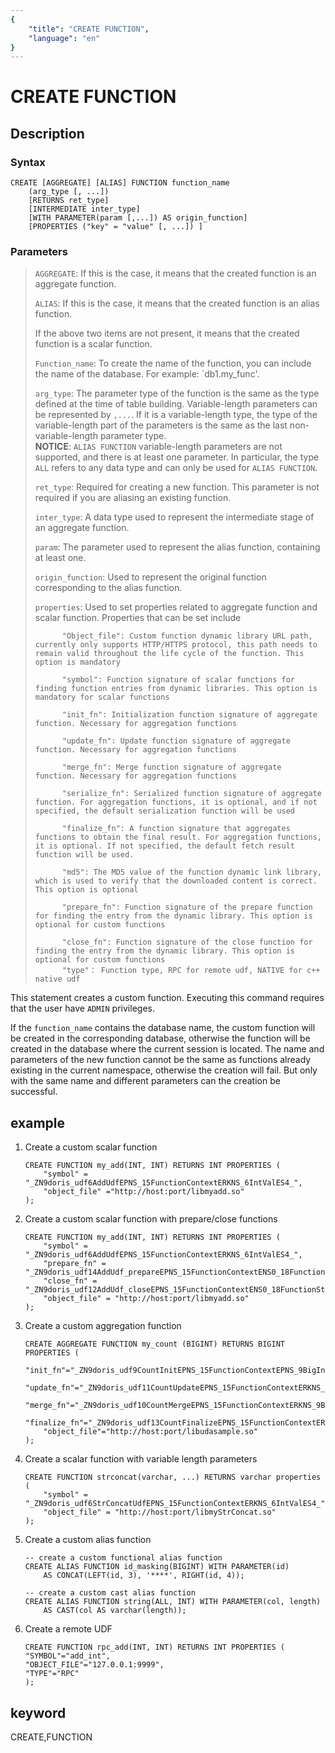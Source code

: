 ```yaml
---
{
    "title": "CREATE FUNCTION",
    "language": "en"
}
---
```


<!-- 
Licensed to the Apache Software Foundation (ASF) under one
or more contributor license agreements.  See the NOTICE file
distributed with this work for additional information
regarding copyright ownership.  The ASF licenses this file
to you under the Apache License, Version 2.0 (the
"License"); you may not use this file except in compliance
with the License.  You may obtain a copy of the License at

  http://www.apache.org/licenses/LICENSE-2.0

Unless required by applicable law or agreed to in writing,
software distributed under the License is distributed on an
"AS IS" BASIS, WITHOUT WARRANTIES OR CONDITIONS OF ANY
KIND, either express or implied.  See the License for the
specific language governing permissions and limitations
under the License.
-->

# CREATE FUNCTION
## Description
### Syntax

```
CREATE [AGGREGATE] [ALIAS] FUNCTION function_name
    (arg_type [, ...])
    [RETURNS ret_type]
    [INTERMEDIATE inter_type]
    [WITH PARAMETER(param [,...]) AS origin_function]
    [PROPERTIES ("key" = "value" [, ...]) ]
```

### Parameters

> `AGGREGATE`: If this is the case, it means that the created function is an aggregate function.
>
> `ALIAS`: If this is the case, it means that the created function is an alias function.
> 
> If the above two items are not present, it means that the created function is a scalar function.
> 
> `Function_name`: To create the name of the function, you can include the name of the database. For example: `db1.my_func'.
>
> `arg_type`: The parameter type of the function is the same as the type defined at the time of table building. Variable-length parameters can be represented by `,...`. If it is a variable-length type, the type of the variable-length part of the parameters is the same as the last non-variable-length parameter type.  
> **NOTICE**: `ALIAS FUNCTION` variable-length parameters are not supported, and there is at least one parameter. In particular, the type `ALL` refers to any data type and can only be used for `ALIAS FUNCTION`.
> 
> `ret_type`: Required for creating a new function. This parameter is not required if you are aliasing an existing function.
>
> `inter_type`: A data type used to represent the intermediate stage of an aggregate function.
> 
> `param`: The parameter used to represent the alias function, containing at least one.
> 
> `origin_function`: Used to represent the original function corresponding to the alias function.
>
> `properties`: Used to set properties related to aggregate function and scalar function. Properties that can be set include
>
>           "Object_file": Custom function dynamic library URL path, currently only supports HTTP/HTTPS protocol, this path needs to remain valid throughout the life cycle of the function. This option is mandatory
>
>           "symbol": Function signature of scalar functions for finding function entries from dynamic libraries. This option is mandatory for scalar functions
>
>           "init_fn": Initialization function signature of aggregate function. Necessary for aggregation functions
>
>           "update_fn": Update function signature of aggregate function. Necessary for aggregation functions
>
>           "merge_fn": Merge function signature of aggregate function. Necessary for aggregation functions
>
>           "serialize_fn": Serialized function signature of aggregate function. For aggregation functions, it is optional, and if not specified, the default serialization function will be used
>
>           "finalize_fn": A function signature that aggregates functions to obtain the final result. For aggregation functions, it is optional. If not specified, the default fetch result function will be used.
>
>           "md5": The MD5 value of the function dynamic link library, which is used to verify that the downloaded content is correct. This option is optional
>
>           "prepare_fn": Function signature of the prepare function for finding the entry from the dynamic library. This option is optional for custom functions
> 
>           "close_fn": Function signature of the close function for finding the entry from the dynamic library. This option is optional for custom functions
>           "type"： Function type, RPC for remote udf, NATIVE for c++ native udf



This statement creates a custom function. Executing this command requires that the user have `ADMIN` privileges.

If the `function_name` contains the database name, the custom function will be created in the corresponding database, otherwise the function will be created in the database where the current session is located. The name and parameters of the new function cannot be the same as functions already existing in the current namespace, otherwise the creation will fail. But only with the same name and different parameters can the creation be successful.

## example

1. Create a custom scalar function

	```
	CREATE FUNCTION my_add(INT, INT) RETURNS INT PROPERTIES (
		"symbol" = "_ZN9doris_udf6AddUdfEPNS_15FunctionContextERKNS_6IntValES4_",
		"object_file" ="http://host:port/libmyadd.so"
	);
	```
2. Create a custom scalar function with prepare/close functions

	```
	CREATE FUNCTION my_add(INT, INT) RETURNS INT PROPERTIES (
   		"symbol" = 	"_ZN9doris_udf6AddUdfEPNS_15FunctionContextERKNS_6IntValES4_",
   		"prepare_fn" = "_ZN9doris_udf14AddUdf_prepareEPNS_15FunctionContextENS0_18FunctionStateScopeE",
   		"close_fn" = "_ZN9doris_udf12AddUdf_closeEPNS_15FunctionContextENS0_18FunctionStateScopeE",
    	"object_file" = "http://host:port/libmyadd.so"
	);
	```

3. Create a custom aggregation function
	
	```
	CREATE AGGREGATE FUNCTION my_count (BIGINT) RETURNS BIGINT PROPERTIES (
	    "init_fn"="_ZN9doris_udf9CountInitEPNS_15FunctionContextEPNS_9BigIntValE",
	    "update_fn"="_ZN9doris_udf11CountUpdateEPNS_15FunctionContextERKNS_6IntValEPNS_9BigIntValE",
	    "merge_fn"="_ZN9doris_udf10CountMergeEPNS_15FunctionContextERKNS_9BigIntValEPS2_",
	    "finalize_fn"="_ZN9doris_udf13CountFinalizeEPNS_15FunctionContextERKNS_9BigIntValE",
	    "object_file"="http://host:port/libudasample.so"
	);
	```

4.  Create a scalar function with variable length parameters

    ```
    CREATE FUNCTION strconcat(varchar, ...) RETURNS varchar properties (
        "symbol" = "_ZN9doris_udf6StrConcatUdfEPNS_15FunctionContextERKNS_6IntValES4_",
        "object_file" = "http://host:port/libmyStrConcat.so"
    );
    ```

5. Create a custom alias function

    ```
    -- create a custom functional alias function
    CREATE ALIAS FUNCTION id_masking(BIGINT) WITH PARAMETER(id) 
        AS CONCAT(LEFT(id, 3), '****', RIGHT(id, 4));

    -- create a custom cast alias function
    CREATE ALIAS FUNCTION string(ALL, INT) WITH PARAMETER(col, length) 
        AS CAST(col AS varchar(length));
    ```
6. Create a remote UDF
    ```
   CREATE FUNCTION rpc_add(INT, INT) RETURNS INT PROPERTIES (
    "SYMBOL"="add_int",
    "OBJECT_FILE"="127.0.0.1:9999",
    "TYPE"="RPC"
    );
    ```
## keyword
CREATE,FUNCTION

